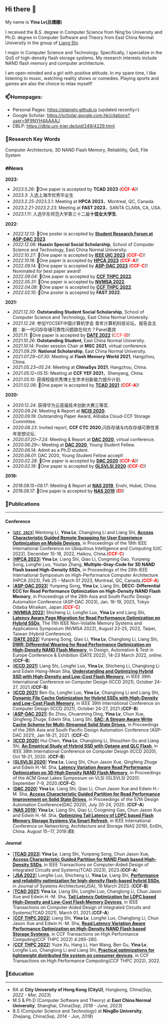 ## Hi there 👋


<!--
**elainelv/elainelv** is a ✨ _special_ ✨ repository because its `README.md` (this file) appears on your GitHub profile.

Here are some ideas to get you started:

- 🔭 I’m currently working on ...
- 🌱 I’m currently learning ...
- 👯 I’m looking to collaborate on ...
- 🤔 I’m looking for help with ...
- 💬 Ask me about ...
- 📫 How to reach me: ...
- 😄 Pronouns: ...
- ⚡ Fun fact: ...
-->


My name is **Yina Lv(吕熠娜)**<!--, I work at City University of HongKong as a postdoc now in HongKong, China.-->

I received the B.S. degree in Computer Science from Ning'bo University and Ph.D. degree in Computer Software and Theory from East China Normal University in the group of [Liang Shi](https://faculty.ecnu.edu.cn/_s16/sl2_13905/main.psp).

I major in Computer Science and Technology. Specifically, I specialize in the QoS of high-density flash storage systems.
My research interests include NAND flash memory and computer architecture.

I am open-minded and a girl with positive attitude. In my spare time, I like listening to music, watching reality shows or comedies. Playing sports and games are also the choice to relax myself!

### 📫Homepages:
- Personal Pages: https://elainelv.github.io (updated recently🔥)
- Google Scholar: https://scholar.google.com.hk/citations?user=9F9NYH4AAAAJ
- DBLP: https://dblp.uni-trier.de/pid/249/4229.html

### 🔭Research Key Words
Computer Architecture, 3D NAND Flash Memory, Reliability, QoS, File System

### **🔥News**
**2023:**
- _2023.5.26_: 🎉One paper is accepted by **TCAD 2023** (<font color=#FF0000>**CCF-A**</font>)!
- _2023.3_: 入选上海市优秀毕业生
- _2023.2.25-2023.3.1_: Meeting at **HPCA 2023**，Montreal, QC, Canada.
- _2023.2.21-2023.2.23_: Meeting at **FAST 2023**，SANTA CLARA, CA, USA.
- _2023.1.11_: 入选华东师范大学第三十二届**十佳女大学生**.

**2022:**
- _2022.12.13_: 🎉One poster is accepted by **[Student Research Forum at ASP-DAC 2023](https://www.aspdac.com/aspdac2023/student_forum/)**.
- _2022.12.06_: **Huaxin Special Social Scholarship**, School of Computer Science and Technology, East China Normal University.
- _2022.10.27_: 🎉One paper is accepted by **[IEEE UIC 2023](http://www.ieee-smart-world.org/2022/uic/ps.php)** (<font color=#FF0000>**CCF-C**</font>)!
- _2022.10.18_: 🎉One paper is accepted by **[HPCA 2023](https://hpca-conf.org/2023/)** (<font color=#FF0000>**CCF-A**</font>)!
- _2022.09.14_: 🎉One paper is accepted by **[ASP-DAC 2023](https://www.aspdac.com/aspdac2023/)** (<font color=#FF0000>**CCF-C**</font>)! Nominated for best paper award!
- _2022.09.04_: 🎉One paper is accepted by **[CCF THPC 2022](https://www.springer.com/journal/42514)**.
- _2022.05.31_: 🎉One paper is accepted by **[NVMSA 2022](https://nvmsa2022.github.io/)**.
- _2022.04.08_: 🎉One paper is accepted by **[CCF THPC 2022](https://www.springer.com/journal/42514)**.
- _2022.02.10_: 🎉One poster is accepted by **FAST 2022**.

**2021:**
- _2021.12.30_: **Outstanding Student Social Scholarship**, School of Computer Science and Technology, East China Normal University.
- _2021.12.28_: 参加YOCSEF中国计算机学会 青年计算机科技论坛，报告会主题：新一代闪存存储可靠性问题路在何方？Panel嘉宾
- _2021.11_: 🎉One paper is accepted by **[DATE 2022](https://date22.date-conference.com/)** (<font color=#FF0000>CCF-B</font>)!
- _2021.10.26_: **Outstanding Student**, East China Normal University.
- _2021.10.14_: Poster session Chair at **MSC 2021**, virtual conference.
- _2021.09.29_: **National Scholarship**, East China Normal University.
- _2021.07.29~07.30_: Meeting at **Flash Memory World 2021**, Hangzhou, China.
- _2021.05.23~05.24_: Meeting at **ChinaSys 2021**, Hangzhou, China.
- _2021.05.12~05.15_: Meeting at **CCF YEF 2021**，Shenyang, China.
- _2021.05.10_: 获得校级优秀博士生学术创新能力提升计划.
- _2021.02.06_: 🎉One paper is accepted by **[TCAD 2021](https://ieeexplore.ieee.org/document/9365694/)** (<font color=#FF0000>**CCF-A**</font>)!

**2020:**
- _2020.12.24_: 获得华为云首届技术创新大赛三等奖.
- _2020.09.24_: Meeting & Report at **[NCIS 2020](https://ccfncis.github.io/ncis2020/)**.
- _2020.09.19_: Outstanding Paper Award, Alibaba Cloud-CCF Storage Committee.
- _2020.08.23_: Invited report, **CCF CTC 2020**,闪存存储与内存存储可靠性青年思想论坛.
- _2020.07.20~7.24_: Meeting & Report at **[DAC 2020](https://www.dac.com/)**, virtual conference.
- _2020.06.29~_: Meeting at **[DAC 2020](https://www.dac.com/)**, Young Student Fellew.
- _2020.06.14_: Admit as a Ph.D student.
- _2020.06.01_: DAC 2020, Young Student Fellow accept!
- _2020.02.28_: 🎉One paper is accepted by **[DAC 2020](https://www.dac.com/)** (<font color=#FF0000>**CCF-A**</font>)! 
- _2020.02.19_: 🎉One paper is accepted by **[GLSVLSI 2020](https://www.glsvlsi.org/archive/glsvlsi20/index.html)** (<font color=#FF0000>**CCF-C**</font>)! 

**2019:**
- _2019.08.15~08.17_: Meeting & Report at **[NAS 2019](http://www.nas-conference.org/NAS-2019/)**, Enshi, Hubei, China.
- _2019.06.17_: 🎉One paper is accepted by **[NAS 2019](http://www.nas-conference.org/NAS-2019/)** (<font color=#FF0000>**EI**</font>)!

### 🌱**Publications**
---

#### Conference
- [**[``UIC 2023``](http://www.ieee-smart-world.org/2022/uic/ps.php)**] Wentong Li, **Yina Lv**, Changlong Li and Liang Shi, **[Access Characteristic Guided Remote Swapping for User Experience Optimization on Mobile Devices]()**, in Proceedings of the 19th IEEE International Conference on Ubiquitous Intelligence and Computing (UIC 2022), December 15-18, 2022, Haikou, China.(<font color=#FF0000>**CCF-C**</font>)
- [**[HPCA 2023](https://hpca-conf.org/2023/)**] **Yina Lv**, Liang Shi, Qiao Li, Congming Gao, Yunpeng Song, Longfei Luo, Youtao Zhang, **Multiple-Gray-Code for 3D NAND Flash based High-Density SSDs**, in Proceedings of the 29th IEEE International Symposium on High-Performance Computer Architecture (HPCA 2023), Feb 25 – March 01 2023, Montreal, QC, Canada.(<font color=#FF0000>**CCF-A**</font>)
- [**[ASP-DAC 2023](https://www.aspdac.com/aspdac2023/)**] Yunpeng Song, **Yina Lv**, Liang Shi, **DECC: Differential ECC for Read Performance Optimization on High-Density NAND Flash Memory**, in Proceedings of the 28th Asia and South Pacific Design Automation Conference (ASP-DAC 2023), Jan. 16-19, 2023, Tokyo Odaiba Miraikan, Japan.(<font color=#FF0000>**CCF-C**</font>)
- [**[NVMSA 2022](https://nvmsa2022.github.io/)**] Shicheng Li, Longfei Luo, **Yina Lv** and Liang Shi, **[Latency Aware Page Migration for Read Performance Optimization on Hybrid SSDs](https://ieeexplore.ieee.org/document/9898553)**, The 11th IEEE Non-Volatile Memory Systems and Applications Symposium (NVMSA 2022), August 23-25, 2022, Taipei, Taiwan (Hybrid Conference).
- [**[DATE 2022](https://date22.date-conference.com/)**] Yunpeng Song, Qiao Li, **Yina Lv**, Changlong Li, Liang Shi, **[DWR: Differential Wearing for Read Performance Optimization on High-Density NAND Flash Memory](https://ieeexplore.ieee.org/document/9774738)**, in Design, Automation & Test in Europe Conference & Exhibition (DATE 2022), 14-23 March 2022, online.(**CCF-B**)
- [**[ICCD 2021](https://www.iccd-conf.com/Program_2021.html)**] Liang Shi, Longfei Luo, **Yina Lv**, Shicheng Li, Changlong Li and Edwin Hsing-Mean Sha, **[Understanding and Optimizing Hybrid SSD with High-Density and Low-Cost Flash Memory](https://ieeexplore.ieee.org/document/9643753)**, in IEEE 39th International Conference on Computer Design (ICCD 2021), October 24-27, 2021.(**CCF-B**)
- [**[ICCD 2021](https://www.iccd-conf.com/Program_2021.html)**] Ben Gu, Longfei Luo, **Yina Lv**, Changlong Li and Liang Shi, **[Dynamic File Cache Optimization for Hybrid SSDs with High-Density and Low-Cost Flash Memory](https://ieeexplore.ieee.org/abstract/document/9643721)**, in IEEE 39th International Conference on Computer Design (ICCD 2021), October 24-27, 2021.(**CCF-B**)
- [**[ASP-DAC 2021](http://www.aspdac.com/aspdac2021/)**] Bo Zhou, Chuanming Ding, **Yina Lv**, Chun Xue, Qingfeng Zhuge, Edwin Sha, Liang Shi, **[SAC: A Stream Aware Write Cache Scheme for Multi-Streamed Solid State Drives](https://dl.acm.org/doi/10.1145/3394885.3431520)**, in Proceedings of the 26th Asia and South Pacific Design Automation Conference (ASP-DAC 2021), Jan 18-21, 2021. (**CCF-C**)
- [**[ICCD 2020](https://www.iccd-conf.com/Program_2020.html)**] Hui Chen, **Yina Lv**, Changlong Li, Shouzhen Gu and Liang Shi, **[An Empirical Study of Hybrid SSD with Optane and QLC Flash](https://ieeexplore.ieee.org/document/9283520)**, in IEEE 38th International Conference on Computer Design (ICCD 2020), Oct 18-21, 2020. (**CCF-B**)
- [**[GLSVLSI 2020](https://www.glsvlsi.org/archive/glsvlsi20/index.html)**] **Yina Lv**, Liang Shi, Chun Jason Xue, Qingfeng Zhuge and Edwin H.-M. Sha, **[Latency Variation Aware Read Performance Optimization on 3D High Density NAND Flash Memory](https://dl.acm.org/doi/10.1145/3386263.3406953)**, in Proceedings of the ACM Great Lakes Symposium on VLSI (GLSVLSI 2020). September 7-9, 2020.(**CCF-C**)
- [**[DAC 2020](https://www.dac.com/)**] **Yina Lv**, Liang Shi, Qiao Li, Chun Jason Xue and Edwin H.-M. Sha, **[Access Characteristic Guided Partition for Read Performance Improvement on Solid State Drives](https://drive.google.com/file/d/1gTzHgntuthRlO_VCOQSyBEXFhbo9otAM/view?usp=sharing)**, in Proceedings of the 57th Design Automation Conference(DAC 2020), July 20-24, 2020. (**CCF-A**)
- [**[NAS 2019](http://www.nas-conference.org/NAS-2019/)**] **Yina Lv**, Liang Shi, Qiao Li, Congming Gao, Chun Jason Xue and Edwin H.-M. Sha, **[Optimizing Tail Latency of LDPC based Flash Memory Storage Systems Via Smart Refresh](https://ieeexplore.ieee.org/document/8834728)**, in IEEE International Conference on Networking, Architecture and Storage (NAS 2019), EnShi, China. August 15−17, 2019.(**EI**)

#### Journal
- [**[TCAD 2023](https://mc.manuscriptcentral.com/tcad)**] **Yina Lv**, Liang Shi, Yunpeng Song, Chun Jason Xue, **[Access Characteristic Guided Partition for NAND Flash based High-Density SSDs](https://ieeexplore.ieee.org/document/10142017)**, in IEEE Transactions on Computer-Aided Design of Integrated Circuits and Systems(TCAD 2023), 2023.(**CCF-A**)
- [**[JSA 2022](https://www.sciencedirect.com/journal/journal-of-systems-architecture)**] Longfei Luo, Shicheng Li, **Yina Lv**, Liang Shi, **[Performance and reliability optimization for high-density flash-based hybrid SSDs](https://doi.org/10.1016/j.sysarc.2023.102830)**, in Journal of Systems Architecture(JSA), 19 March 2023. (**CCF-B**)
- [**[TCAD 2021](https://mc.manuscriptcentral.com/tcad)**] **Yina Lv**, Liang Shi, Longfei Luo, Changlong Li, Chun Jason Xue and Edwin H.-M. Sha, **[Tail Latency Optimization for LDPC based High-Density and Low-Cost Flash Memory Devices](https://ieeexplore.ieee.org/document/9365694/)**, in IEEE Transactions on Computer-Aided Design of Integrated Circuits and Systems(TCAD 2021), March 01, 2021.(**CCF-A**)
- [**[CCF THPC 2022](https://www.springer.com/journal/42514)**] Liang Shi, **Yina Lv**, Longfei Luo, Changlong Li, Chun Jason Xue and Edwin H.-M. Sha, **[Read Latency Variation Aware Performance Optimization on High-Density NAND Flash based Storage Systems](https://trebuchet.public.springernature.app/get_content/984f3efb-1241-40de-ae2a-542184827e6a)**, in CCF Transactions on High Performance Computing(CCF THPC 2022) 4:265–280.
- [**[CCF THPC 2022](https://www.springer.com/journal/42514)**] Yuze Xu, Hang Li, Han Wang, Ben Gu, **Yina Lv**, Longfei Luo, Changlong Li and Liang Shi, **[Practical optimizations for lightweight distributed file system on consumer devices](https://link.springer.com/content/pdf/10.1007/s42514-022-00132-w.pdf?pdf=button)**, in CCF Transactions on High Performance Computing(CCF THPC 2022), 2022.

### 🌱**Education**
---
- RA at **City University of Hong Kong (CityU)**, Hongkong, China(*Sep, 2022 - Mar, 2023*)
- M.S & Ph.D (Computer Software and Theory) at **East China Normal University**, Shanghai, China(*Sep, 2018 - June, 2023*)
- B.S (Computer Science and Technology) at **NingBo University**, Zhejiang, China(*Sep, 2014 - Jun, 2018*)
